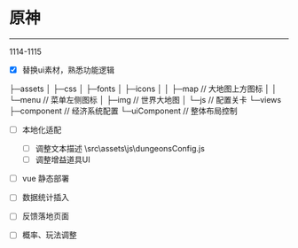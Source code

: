 # 原神

---
1114-1115

- [x] 替换ui素材，熟悉功能逻辑

├─assets
│  ├─css
│  ├─fonts
│  ├─icons
│  │  ├─map // 大地图上方图标
│  │  └─menu // 菜单左侧图标
│  ├─img // 世界大地图
│  └─js // 配置关卡
└─views
    ├─component // 经济系统配置
    └─uiComponent // 整体布局控制


- [ ] 本地化适配
    - [ ] 调整文本描述 \src\assets\js\dungeonsConfig.js
    - [ ] 调整增益道具UI
    
- [ ] vue 静态部署

- [ ] 数据统计插入
- [ ] 反馈落地页面

- [ ] 概率、玩法调整